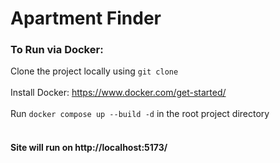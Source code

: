 # Apartment Finder

### To Run via Docker:

Clone the project locally using `git clone` <br /><br />
Install Docker: https://www.docker.com/get-started/ <br /><br />
Run ```docker compose up --build -d``` in the root project directory <br /><br />
#### Site will run on http://localhost:5173/
